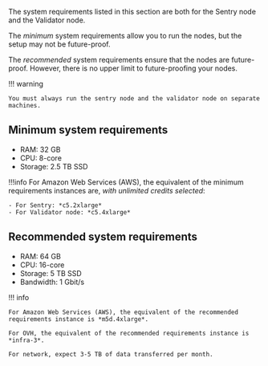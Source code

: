 The system requirements listed in this section are both for the Sentry node and the Validator node.

The *minimum* system requirements allow you to run the nodes, but the setup may not be future-proof.

The *recommended* system requirements ensure that the nodes are future-proof. However, there is no upper limit to future-proofing your nodes.


!!! warning

    You must always run the sentry node and the validator node on separate machines.

## Minimum system requirements

* RAM: 32 GB
* CPU: 8-core
* Storage: 2.5 TB SSD

!!!info
    For Amazon Web Services (AWS), the equivalent of the minimum requirements instances are, *with unlimited credits selected*:

    - For Sentry: *c5.2xlarge*
    - For Validator node: *c5.4xlarge*

## Recommended system requirements

* RAM: 64 GB
* CPU: 16-core
* Storage: 5 TB SSD
* Bandwidth: 1 Gbit/s

!!! info

    For Amazon Web Services (AWS), the equivalent of the recommended requirements instance is *m5d.4xlarge*.

    For OVH, the equivalent of the recommended requirements instance is *infra-3*.

    For network, expect 3-5 TB of data transferred per month.
